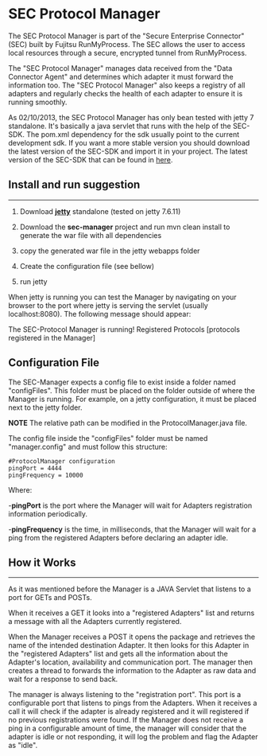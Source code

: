 # SEC Protocol Manager
The SEC Protocol Manager is part of the "Secure Enterprise Connector" (SEC) built by Fujitsu RunMyProcess. The SEC allows the user to access local resources through a secure, encrypted tunnel from RunMyProcess.

The "SEC Protocol Manager" manages data received from the "Data Connector Agent" and determines which adapter it must forward the information too. The "SEC Protocol Manager" also keeps a registry of all adapters and regularly checks the health of each adapter to ensure it is running smoothly.


As  02/10/2013, the SEC Protocol Manager has only bean tested with jetty 7 standalone. It's basically a java servlet that runs with the help of the SEC-SDK. The pom.xml dependency for the sdk usually point to the current development sdk. If you want a more stable version you should download the latest version of the SEC-SDK and import it in your project. The latest version of the SEC-SDK that can be found in [here](https://github.com/MalcolmHaslam/RunMyProcess-SEC-SDK).


Install and run suggestion
---------------------------
---------------------------

1. Download **[jetty](http://www.eclipse.org/jetty/)** standalone (tested on jetty 7.6.11)

2. Download the **sec-manager** project and run mvn clean install to generate the war file with all dependencies

3. copy the generated war file in the jetty webapps folder

4. Create the configuration file (see bellow)

5. run jetty

When jetty is running you can test the Manager by navigating on your browser to the port where jetty is serving the servlet (usually localhost:8080). The following message should appear:
 
  The SEC-Protocol Manager is running! Registered Protocols [protocols registered in the Manager]
  
Configuration File
-------------------

The SEC-Manager expects a config file to exist inside a folder named "configFiles". This folder must be placed on the folder outside of where the Manager is running. For example, on a jetty configuration, it must be placed next to the jetty folder. 

**NOTE** The relative path can be modified in the ProtocolManager.java file.

The config file inside the "configFiles" folder must be named "manager.config" and must follow this structure:

	#ProtocolManager configuration
	pingPort = 4444
	pingFrequency = 10000

Where:

 -**pingPort** is the port where the Manager will wait for Adapters registration information periodically.
 
 -**pingFrequency** is the time, in milliseconds, that the Manager will wait for a ping from the registered Adapters before declaring an adapter idle.

How it Works
-------
-------
As it was mentioned before the Manager is a JAVA Servlet that listens to a port for GETs and POSTs.

When it receives a GET it looks into a "registered Adapters" list and returns a message with all the Adapters currently registered.

When the Manager receives a POST it opens the package and retrieves the name of the intended destination Adapter. It then looks for this Adapter in the "registered Adapters" list and gets all the information about the Adapter's location, availability and communication port. The manager then creates a thread to forwards the information to the Adapter as raw data and wait for a response to send back.

The manager is always listening to the "registration port". This port is a configurable port that listens to pings from the Adapters. When it receives a call it will check if the adapter is already registered and it will registered if no previous registrations were found. If the Manager does not receive a ping in a configurable amount of time, the manager will consider that the adapter is idle or not responding, it will log the problem and flag the Adapter as "idle".

 
